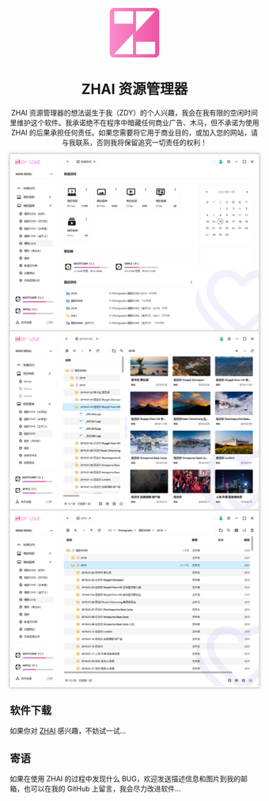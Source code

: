 <p align="center">
    <img src="/favicon.png" style="width: 100px;max-width: 100%;"/>
</p>

<h1 align="center">
    ZHAI 资源管理器
</h1>

<p align="center">
ZHAI 资源管理器的想法诞生于我（ZDY）的个人兴趣，我会在我有限的空闲时间里维护这个软件。我承诺绝不在程序中暗藏任何商业广告、木马，但不承诺为使用 ZHAI 的后果承担任何责任。如果您需要将它用于商业目的，或加入您的网站，请与我联系，否则我将保留追究一切责任的权利！
</p>

<div style="margin-top:14px;"></div>

<div style="box-shadow: 0 0 5px 1px #b6b6b6;">
    <img src="1.jpg"/>
</div>

<div style="box-shadow: 0 0 5px 1px #b6b6b6;">
    <img src="2.jpg"/>
</div>

<div style="box-shadow: 0 0 5px 1px #b6b6b6;">
    <img src="3.jpg"/>
</div>

## 软件下载

如果你对 [ZHAI](https://github.com/zdy1988/ZHAI.PUBLISH/releases/latest) 感兴趣，不妨试一试...

## 寄语

如果在使用 ZHAI 的过程中发现什么 BUG，欢迎发送描述信息和图片到我的邮箱，也可以在我的 GitHub 上留言，我会尽力改进软件...